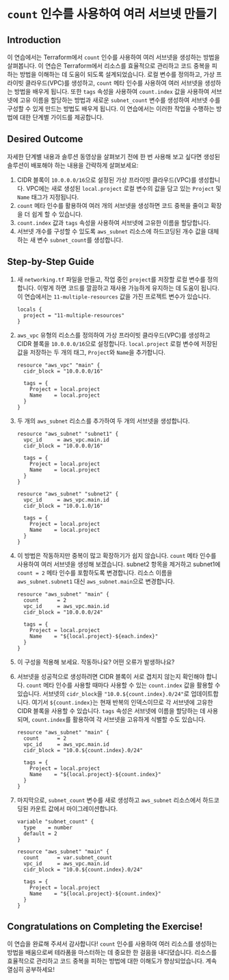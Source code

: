 # `count` 인수를 사용하여 여러 서브넷 만들기

## Introduction

이 연습에서는 Terraform에서 `count` 인수를 사용하여 여러 서브넷을 생성하는 방법을 살펴봅니다. 이 연습은 Terraform에서 리소스를 효율적으로 관리하고 코드 중복을 피하는 방법을 이해하는 데 도움이 되도록 설계되었습니다. 로컬 변수를 정의하고, 가상 프라이빗 클라우드(VPC)를 생성하고, `count` 메타 인수를 사용하여 여러 서브넷을 생성하는 방법을 배우게 됩니다. 또한 `tags` 속성을 사용하여 `count.index` 값을 사용하여 서브넷에 고유 이름을 할당하는 방법과 새로운 `subnet_count` 변수를 생성하여 서브넷 수를 구성할 수 있게 만드는 방법도 배우게 됩니다. 이 연습에서는 이러한 작업을 수행하는 방법에 대한 단계별 가이드를 제공합니다.

## Desired Outcome

자세한 단계별 내용과 솔루션 동영상을 살펴보기 전에 한 번 사용해 보고 싶다면 생성된 솔루션이 배포해야 하는 내용을 간략하게 살펴보세요:

1. CIDR 블록이 `10.0.0.0/16`으로 설정된 가상 프라이빗 클라우드(VPC)를 생성합니다. VPC에는 새로 생성된 `local.project` 로컬 변수의 값을 담고 있는 `Project` 및 `Name` 태그가 지정됩니다.
2. `count` 메타 인수를 활용하여 여러 개의 서브넷을 생성하면 코드 중복을 줄이고 확장을 더 쉽게 할 수 있습니다.
3. `count.index` 값과 `tags` 속성을 사용하여 서브넷에 고유한 이름을 할당합니다.
4. 서브넷 개수를 구성할 수 있도록 `aws_subnet` 리소스에 하드코딩된 개수 값을 대체하는 새 변수 `subnet_count`를 생성합니다.

## Step-by-Step Guide

1. 새 `networking.tf` 파일을 만들고, 작업 중인 `project`를 저장할 로컬 변수를 정의합니다. 이렇게 하면 코드를 깔끔하고 재사용 가능하게 유지하는 데 도움이 됩니다. 이 연습에서는 `11-multiple-resources` 값을 가진 프로젝트 변수가 있습니다.

    ```
    locals {
      project = "11-multiple-resources"
    }
    ```

2. `aws_vpc` 유형의 리소스를 정의하여 가상 프라이빗 클라우드(VPC)를 생성하고 CIDR 블록을 `10.0.0.0/16`으로 설정합니다. `local.project` 로컬 변수에 저장된 값을 저장하는 두 개의 태그, `Project`와 `Name`을 추가합니다.

    ```
    resource "aws_vpc" "main" {
      cidr_block = "10.0.0.0/16"

      tags = {
        Project = local.project
        Name    = local.project
      }
    }
    ```

3. 두 개의 `aws_subnet` 리소스를 추가하여 두 개의 서브넷을 생성합니다.

    ```
    resource "aws_subnet" "subnet1" {
      vpc_id     = aws_vpc.main.id
      cidr_block = "10.0.0.0/16"

      tags = {
        Project = local.project
        Name    = local.project
      }
    }

    resource "aws_subnet" "subnet2" {
      vpc_id     = aws_vpc.main.id
      cidr_block = "10.0.1.0/16"

      tags = {
        Project = local.project
        Name    = local.project
      }
    }
    ```

4. 이 방법은 작동하지만 중복이 많고 확장하기가 쉽지 않습니다. `count` 메타 인수를 사용하여 여러 서브넷을 생성해 보겠습니다. subnet2 항목을 제거하고 subnet1에 `count = 2` 메타 인수를 포함하도록 변경합니다. 리소스 이름을 `aws_subnet.subnet1` 대신 `aws_subnet.main`으로 변경합니다.

    ```
    resource "aws_subnet" "main" {
      count      = 2
      vpc_id     = aws_vpc.main.id
      cidr_block = "10.0.0.0/24"

      tags = {
        Project = local.project
        Name    = "${local.project}-${each.index}"
      }
    }

    ```

5. 이 구성을 적용해 보세요. 작동하나요? 어떤 오류가 발생하나요?
6. 서브넷을 성공적으로 생성하려면 CIDR 블록이 서로 겹치지 않는지 확인해야 합니다. `count` 메타 인수를 사용할 때마다 사용할 수 있는 `count.index` 값을 활용할 수 있습니다. 서브넷의 `cidr_block`을 `"10.0.${count.index}.0/24"`로 업데이트합니다. 여기서 `${count.index}`는 현재 반복의 인덱스이므로 각 서브넷에 고유한 CIDR 블록을 사용할 수 있습니다. `tags` 속성은 서브넷에 이름을 할당하는 데 사용되며, `count.index`를 활용하여 각 서브넷을 고유하게 식별할 수도 있습니다.

    ```
    resource "aws_subnet" "main" {
      count      = 2
      vpc_id     = aws_vpc.main.id
      cidr_block = "10.0.${count.index}.0/24"

      tags = {
        Project = local.project
        Name    = "${local.project}-${count.index}"
      }
    }
    ```

7. 마지막으로, `subnet_count` 변수를 새로 생성하고 `aws_subnet` 리소스에서 하드코딩된 카운트 값에서 마이그레이션합니다.

    ```
    variable "subnet_count" {
      type    = number
      default = 2
    }

    resource "aws_subnet" "main" {
      count      = var.subnet_count
      vpc_id     = aws_vpc.main.id
      cidr_block = "10.0.${count.index}.0/24"

      tags = {
        Project = local.project
        Name    = "${local.project}-${count.index}"
      }
    }
    ```

## Congratulations on Completing the Exercise!

이 연습을 완료해 주셔서 감사합니다! `count` 인수를 사용하여 여러 리소스를 생성하는 방법을 배움으로써 테라폼을 마스터하는 데 중요한 한 걸음을 내디뎠습니다. 리소스를 효율적으로 관리하고 코드 중복을 피하는 방법에 대한 이해도가 향상되었습니다. 계속 열심히 공부하세요!
